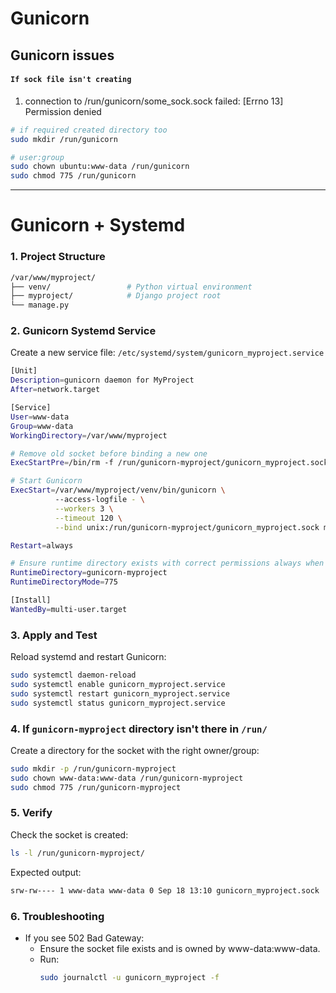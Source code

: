 # Gunicorn



## Gunicorn issues

#### `If sock file isn't creating`
1. connection to /run/gunicorn/some_sock.sock failed: [Errno 13] Permission denied

```bash
# if required created directory too
sudo mkdir /run/gunicorn

# user:group
sudo chown ubuntu:www-data /run/gunicorn
sudo chmod 775 /run/gunicorn
```

<hr>

# Gunicorn + Systemd

### 1. Project Structure
```bash
/var/www/myproject/
├── venv/                 # Python virtual environment
├── myproject/            # Django project root
└── manage.py
```


### 2. Gunicorn Systemd Service
Create a new service file:
`/etc/systemd/system/gunicorn_myproject.service`
```bash
[Unit]
Description=gunicorn daemon for MyProject
After=network.target

[Service]
User=www-data
Group=www-data
WorkingDirectory=/var/www/myproject

# Remove old socket before binding a new one
ExecStartPre=/bin/rm -f /run/gunicorn-myproject/gunicorn_myproject.sock

# Start Gunicorn
ExecStart=/var/www/myproject/venv/bin/gunicorn \
          --access-logfile - \
          --workers 3 \
          --timeout 120 \
          --bind unix:/run/gunicorn-myproject/gunicorn_myproject.sock myproject.wsgi:application

Restart=always

# Ensure runtime directory exists with correct permissions always when server restarts
RuntimeDirectory=gunicorn-myproject
RuntimeDirectoryMode=775

[Install]
WantedBy=multi-user.target
```

### 3. Apply and Test
Reload systemd and restart Gunicorn:
```bash
sudo systemctl daemon-reload
sudo systemctl enable gunicorn_myproject.service
sudo systemctl restart gunicorn_myproject.service
sudo systemctl status gunicorn_myproject.service
```


### 4. If `gunicorn-myproject` directory isn't there in `/run/`
Create a directory for the socket with the right owner/group:
```bash
sudo mkdir -p /run/gunicorn-myproject
sudo chown www-data:www-data /run/gunicorn-myproject
sudo chmod 775 /run/gunicorn-myproject
```

### 5. Verify
Check the socket is created:
```bash
ls -l /run/gunicorn-myproject/
```

Expected output:
```bash
srw-rw---- 1 www-data www-data 0 Sep 18 13:10 gunicorn_myproject.sock
```

### 6. Troubleshooting
- If you see 502 Bad Gateway:
  - Ensure the socket file exists and is owned by www-data:www-data.
  - Run:
    ```bash
    sudo journalctl -u gunicorn_myproject -f
    ```



